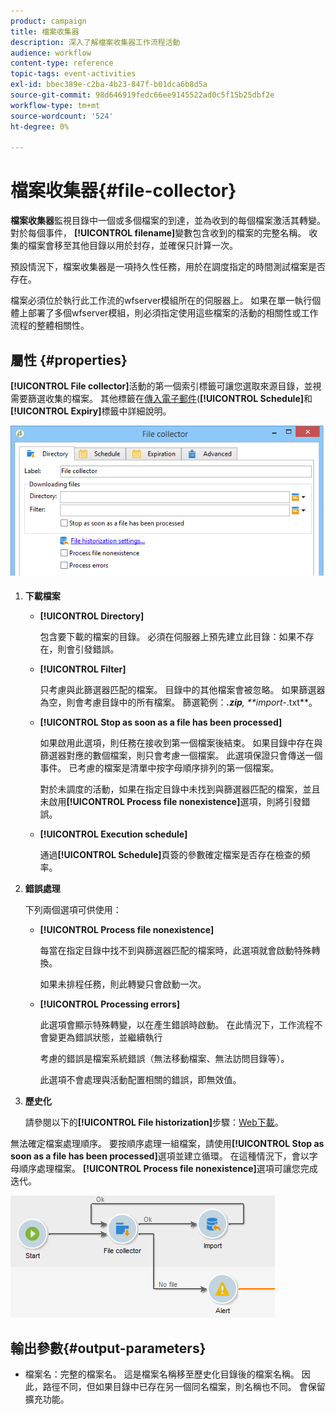 ```yaml
---
product: campaign
title: 檔案收集器
description: 深入了解檔案收集器工作流程活動
audience: workflow
content-type: reference
topic-tags: event-activities
exl-id: bbec389e-c2ba-4b23-847f-b01dca6b8d5a
source-git-commit: 98d646919fedc66ee9145522ad0c5f15b25dbf2e
workflow-type: tm+mt
source-wordcount: '524'
ht-degree: 0%

---
```


# 檔案收集器{#file-collector}

**檔案收集器**&#x200B;監視目錄中一個或多個檔案的到達，並為收到的每個檔案激活其轉變。 對於每個事件， **[!UICONTROL filename]**&#x200B;變數包含收到的檔案的完整名稱。 收集的檔案會移至其他目錄以用於封存，並確保只計算一次。

預設情況下，檔案收集器是一項持久性任務，用於在調度指定的時間測試檔案是否存在。

檔案必須位於執行此工作流的wfserver模組所在的伺服器上。 如果在單一執行個體上部署了多個wfserver模組，則必須指定使用這些檔案的活動的相關性或工作流程的整體相關性。

## 屬性 {#properties}

**[!UICONTROL File collector]**&#x200B;活動的第一個索引標籤可讓您選取來源目錄，並視需要篩選收集的檔案。 其他標籤在[傳入電子郵件](../../workflow/using/inbound-emails.md)(**[!UICONTROL Schedule]**&#x200B;和&#x200B;**[!UICONTROL Expiry]**&#x200B;標籤中詳細說明。

![](assets/file_collect_edit.png)

1. **下載檔案**

   * **[!UICONTROL Directory]**

      包含要下載的檔案的目錄。 必須在伺服器上預先建立此目錄：如果不存在，則會引發錯誤。

   * **[!UICONTROL Filter]**

      只考慮與此篩選器匹配的檔案。 目錄中的其他檔案會被忽略。 如果篩選器為空，則會考慮目錄中的所有檔案。 篩選範例：***.zip**, **import-*.txt**。

   * **[!UICONTROL Stop as soon as a file has been processed]**

      如果啟用此選項，則任務在接收到第一個檔案後結束。 如果目錄中存在與篩選器對應的數個檔案，則只會考慮一個檔案。 此選項保證只會傳送一個事件。 已考慮的檔案是清單中按字母順序排列的第一個檔案。

      對於未調度的活動，如果在指定目錄中未找到與篩選器匹配的檔案，並且未啟用&#x200B;**[!UICONTROL Process file nonexistence]**&#x200B;選項，則將引發錯誤。

   * **[!UICONTROL Execution schedule]**

      通過&#x200B;**[!UICONTROL Schedule]**&#x200B;頁簽的參數確定檔案是否存在檢查的頻率。

1. **錯誤處理**

   下列兩個選項可供使用：

   * **[!UICONTROL Process file nonexistence]**

      每當在指定目錄中找不到與篩選器匹配的檔案時，此選項就會啟動特殊轉換。

      如果未排程任務，則此轉變只會啟動一次。

   * **[!UICONTROL Processing errors]**

      此選項會顯示特殊轉變，以在產生錯誤時啟動。 在此情況下，工作流程不會變更為錯誤狀態，並繼續執行

      考慮的錯誤是檔案系統錯誤（無法移動檔案、無法訪問目錄等）。

      此選項不會處理與活動配置相關的錯誤，即無效值。

1. **歷史化**

   請參閱以下的&#x200B;**[!UICONTROL File historization]**&#x200B;步驟：[Web下載](../../workflow/using/web-download.md)。

無法確定檔案處理順序。 要按順序處理一組檔案，請使用&#x200B;**[!UICONTROL Stop as soon as a file has been processed]**&#x200B;選項並建立循環。 在這種情況下，會以字母順序處理檔案。 **[!UICONTROL Process file nonexistence]**&#x200B;選項可讓您完成迭代。

![](assets/file_collect_loop.png)

## 輸出參數{#output-parameters}

* 檔案名：完整的檔案名。 這是檔案名稱移至歷史化目錄後的檔案名稱。 因此，路徑不同，但如果目錄中已存在另一個同名檔案，則名稱也不同。 會保留擴充功能。
